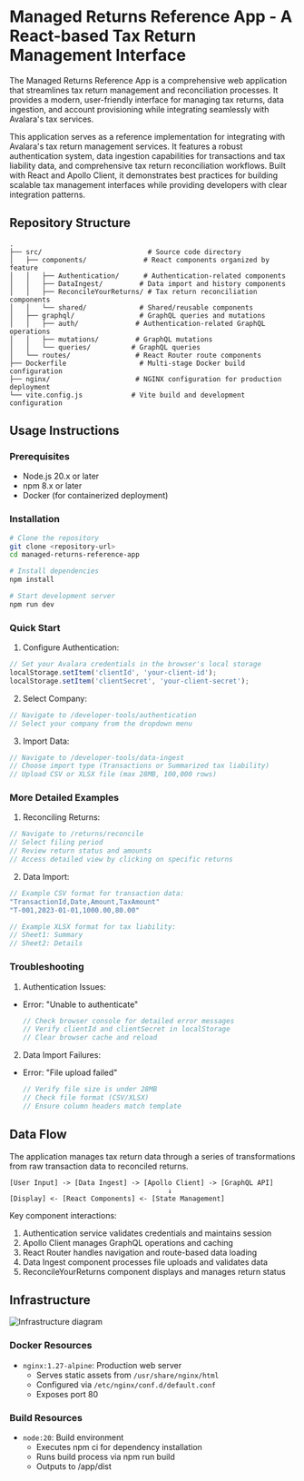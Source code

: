 # Managed Returns Reference App - A React-based Tax Return Management Interface

The Managed Returns Reference App is a comprehensive web application that streamlines tax return management and reconciliation processes. It provides a modern, user-friendly interface for managing tax returns, data ingestion, and account provisioning while integrating seamlessly with Avalara's tax services.

This application serves as a reference implementation for integrating with Avalara's tax return management services. It features a robust authentication system, data ingestion capabilities for transactions and tax liability data, and comprehensive tax return reconciliation workflows. Built with React and Apollo Client, it demonstrates best practices for building scalable tax management interfaces while providing developers with clear integration patterns.

## Repository Structure
```
.
├── src/                          # Source code directory
│   ├── components/              # React components organized by feature
│   │   ├── Authentication/      # Authentication-related components
│   │   ├── DataIngest/         # Data import and history components
│   │   ├── ReconcileYourReturns/ # Tax return reconciliation components
│   │   └── shared/             # Shared/reusable components
│   ├── graphql/                # GraphQL queries and mutations
│   │   ├── auth/              # Authentication-related GraphQL operations
│   │   ├── mutations/         # GraphQL mutations
│   │   └── queries/          # GraphQL queries
│   └── routes/                # React Router route components
├── Dockerfile                  # Multi-stage Docker build configuration
├── nginx/                     # NGINX configuration for production deployment
└── vite.config.js            # Vite build and development configuration
```

## Usage Instructions
### Prerequisites
- Node.js 20.x or later
- npm 8.x or later
- Docker (for containerized deployment)

### Installation
```bash
# Clone the repository
git clone <repository-url>
cd managed-returns-reference-app

# Install dependencies
npm install

# Start development server
npm run dev
```

### Quick Start
1. Configure Authentication:
```javascript
// Set your Avalara credentials in the browser's local storage
localStorage.setItem('clientId', 'your-client-id');
localStorage.setItem('clientSecret', 'your-client-secret');
```

2. Select Company:
```javascript
// Navigate to /developer-tools/authentication
// Select your company from the dropdown menu
```

3. Import Data:
```javascript
// Navigate to /developer-tools/data-ingest
// Choose import type (Transactions or Summarized tax liability)
// Upload CSV or XLSX file (max 28MB, 100,000 rows)
```

### More Detailed Examples
1. Reconciling Returns:
```javascript
// Navigate to /returns/reconcile
// Select filing period
// Review return status and amounts
// Access detailed view by clicking on specific returns
```

2. Data Import:
```javascript
// Example CSV format for transaction data:
"TransactionId,Date,Amount,TaxAmount"
"T-001,2023-01-01,1000.00,80.00"

// Example XLSX format for tax liability:
// Sheet1: Summary
// Sheet2: Details
```

### Troubleshooting
1. Authentication Issues:
- Error: "Unable to authenticate"
  ```javascript
  // Check browser console for detailed error messages
  // Verify clientId and clientSecret in localStorage
  // Clear browser cache and reload
  ```

2. Data Import Failures:
- Error: "File upload failed"
  ```javascript
  // Verify file size is under 28MB
  // Check file format (CSV/XLSX)
  // Ensure column headers match template
  ```

## Data Flow
The application manages tax return data through a series of transformations from raw transaction data to reconciled returns.

```ascii
[User Input] -> [Data Ingest] -> [Apollo Client] -> [GraphQL API]
                                       ↓
[Display] <- [React Components] <- [State Management]
```

Key component interactions:
1. Authentication service validates credentials and maintains session
2. Apollo Client manages GraphQL operations and caching
3. React Router handles navigation and route-based data loading
4. Data Ingest component processes file uploads and validates data
5. ReconcileYourReturns component displays and manages return status

## Infrastructure

![Infrastructure diagram](./docs/infra.svg)
### Docker Resources
- `nginx:1.27-alpine`: Production web server
  - Serves static assets from `/usr/share/nginx/html`
  - Configured via `/etc/nginx/conf.d/default.conf`
  - Exposes port 80

### Build Resources
- `node:20`: Build environment
  - Executes npm ci for dependency installation
  - Runs build process via npm run build
  - Outputs to /app/dist
